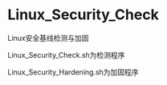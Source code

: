 # Linux_Security_Check

Linux安全基线检测与加固

Linux_Security_Check.sh为检测程序

Linux_Security_Hardening.sh为加固程序

